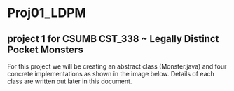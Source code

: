 # Proj01_LDPM
## project 1 for CSUMB CST_338 ~ Legally Distinct Pocket Monsters


For this project we will be creating an abstract class (Monster.java) and four concrete implementations as shown in the image below.
Details of each class are written out later in this document.
